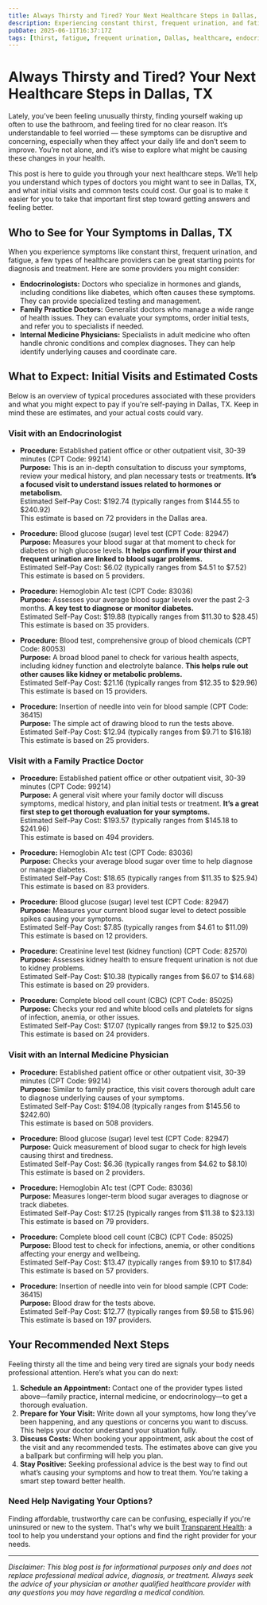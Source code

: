 ```yaml
---
title: Always Thirsty and Tired? Your Next Healthcare Steps in Dallas, TX
description: Experiencing constant thirst, frequent urination, and fatigue? Learn who to see and what costs to expect in Dallas, TX.
pubDate: 2025-06-11T16:37:17Z
tags: [thirst, fatigue, frequent urination, Dallas, healthcare, endocrinology, family practice, internal medicine, medical costs]
---
```

# Always Thirsty and Tired? Your Next Healthcare Steps in Dallas, TX

Lately, you’ve been feeling unusually thirsty, finding yourself waking up often to use the bathroom, and feeling tired for no clear reason. It’s understandable to feel worried — these symptoms can be disruptive and concerning, especially when they affect your daily life and don’t seem to improve. You’re not alone, and it’s wise to explore what might be causing these changes in your health.

This post is here to guide you through your next healthcare steps. We’ll help you understand which types of doctors you might want to see in Dallas, TX, and what initial visits and common tests could cost. Our goal is to make it easier for you to take that important first step toward getting answers and feeling better.

## Who to See for Your Symptoms in Dallas, TX

When you experience symptoms like constant thirst, frequent urination, and fatigue, a few types of healthcare providers can be great starting points for diagnosis and treatment. Here are some providers you might consider:

- **Endocrinologists:** Doctors who specialize in hormones and glands, including conditions like diabetes, which often causes these symptoms. They can provide specialized testing and management.
- **Family Practice Doctors:** Generalist doctors who manage a wide range of health issues. They can evaluate your symptoms, order initial tests, and refer you to specialists if needed.
- **Internal Medicine Physicians:** Specialists in adult medicine who often handle chronic conditions and complex diagnoses. They can help identify underlying causes and coordinate care.

## What to Expect: Initial Visits and Estimated Costs

Below is an overview of typical procedures associated with these providers and what you might expect to pay if you're self-paying in Dallas, TX. Keep in mind these are estimates, and your actual costs could vary.

### Visit with an Endocrinologist

- **Procedure:** Established patient office or other outpatient visit, 30-39 minutes (CPT Code: 99214)  
  **Purpose:** This is an in-depth consultation to discuss your symptoms, review your medical history, and plan necessary tests or treatments. **It’s a focused visit to understand issues related to hormones or metabolism.**  
  Estimated Self-Pay Cost: $192.74 (typically ranges from $144.55 to $240.92)  
  This estimate is based on 72 providers in the Dallas area.

- **Procedure:** Blood glucose (sugar) level test (CPT Code: 82947)  
  **Purpose:** Measures your blood sugar at that moment to check for diabetes or high glucose levels. **It helps confirm if your thirst and frequent urination are linked to blood sugar problems.**  
  Estimated Self-Pay Cost: $6.02 (typically ranges from $4.51 to $7.52)  
  This estimate is based on 5 providers.

- **Procedure:** Hemoglobin A1c test (CPT Code: 83036)  
  **Purpose:** Assesses your average blood sugar levels over the past 2-3 months. **A key test to diagnose or monitor diabetes.**  
  Estimated Self-Pay Cost: $19.88 (typically ranges from $11.30 to $28.45)  
  This estimate is based on 35 providers.

- **Procedure:** Blood test, comprehensive group of blood chemicals (CPT Code: 80053)  
  **Purpose:** A broad blood panel to check for various health aspects, including kidney function and electrolyte balance. **This helps rule out other causes like kidney or metabolic problems.**  
  Estimated Self-Pay Cost: $21.16 (typically ranges from $12.35 to $29.96)  
  This estimate is based on 15 providers.

- **Procedure:** Insertion of needle into vein for blood sample (CPT Code: 36415)  
  **Purpose:** The simple act of drawing blood to run the tests above.  
  Estimated Self-Pay Cost: $12.94 (typically ranges from $9.71 to $16.18)  
  This estimate is based on 25 providers.

### Visit with a Family Practice Doctor

- **Procedure:** Established patient office or other outpatient visit, 30-39 minutes (CPT Code: 99214)  
  **Purpose:** A general visit where your family doctor will discuss symptoms, medical history, and plan initial tests or treatment. **It’s a great first step to get thorough evaluation for your symptoms.**  
  Estimated Self-Pay Cost: $193.57 (typically ranges from $145.18 to $241.96)  
  This estimate is based on 494 providers.

- **Procedure:** Hemoglobin A1c test (CPT Code: 83036)  
  **Purpose:** Checks your average blood sugar over time to help diagnose or manage diabetes.  
  Estimated Self-Pay Cost: $18.65 (typically ranges from $11.35 to $25.94)  
  This estimate is based on 83 providers.

- **Procedure:** Blood glucose (sugar) level test (CPT Code: 82947)  
  **Purpose:** Measures your current blood sugar level to detect possible spikes causing your symptoms.  
  Estimated Self-Pay Cost: $7.85 (typically ranges from $4.61 to $11.09)  
  This estimate is based on 12 providers.

- **Procedure:** Creatinine level test (kidney function) (CPT Code: 82570)  
  **Purpose:** Assesses kidney health to ensure frequent urination is not due to kidney problems.  
  Estimated Self-Pay Cost: $10.38 (typically ranges from $6.07 to $14.68)  
  This estimate is based on 29 providers.

- **Procedure:** Complete blood cell count (CBC) (CPT Code: 85025)  
  **Purpose:** Checks your red and white blood cells and platelets for signs of infection, anemia, or other issues.  
  Estimated Self-Pay Cost: $17.07 (typically ranges from $9.12 to $25.03)  
  This estimate is based on 24 providers.

### Visit with an Internal Medicine Physician

- **Procedure:** Established patient office or other outpatient visit, 30-39 minutes (CPT Code: 99214)  
  **Purpose:** Similar to family practice, this visit covers thorough adult care to diagnose underlying causes of your symptoms.  
  Estimated Self-Pay Cost: $194.08 (typically ranges from $145.56 to $242.60)  
  This estimate is based on 508 providers.

- **Procedure:** Blood glucose (sugar) level test (CPT Code: 82947)  
  **Purpose:** Quick measurement of blood sugar to check for high levels causing thirst and tiredness.  
  Estimated Self-Pay Cost: $6.36 (typically ranges from $4.62 to $8.10)  
  This estimate is based on 2 providers.

- **Procedure:** Hemoglobin A1c test (CPT Code: 83036)  
  **Purpose:** Measures longer-term blood sugar averages to diagnose or track diabetes.  
  Estimated Self-Pay Cost: $17.25 (typically ranges from $11.38 to $23.13)  
  This estimate is based on 79 providers.

- **Procedure:** Complete blood cell count (CBC) (CPT Code: 85025)  
  **Purpose:** Blood test to check for infections, anemia, or other conditions affecting your energy and wellbeing.  
  Estimated Self-Pay Cost: $13.47 (typically ranges from $9.10 to $17.84)  
  This estimate is based on 57 providers.

- **Procedure:** Insertion of needle into vein for blood sample (CPT Code: 36415)  
  **Purpose:** Blood draw for the tests above.  
  Estimated Self-Pay Cost: $12.77 (typically ranges from $9.58 to $15.96)  
  This estimate is based on 197 providers.

## Your Recommended Next Steps

Feeling thirsty all the time and being very tired are signals your body needs professional attention. Here’s what you can do next:

1. **Schedule an Appointment:** Contact one of the provider types listed above—family practice, internal medicine, or endocrinology—to get a thorough evaluation.
2. **Prepare for Your Visit:** Write down all your symptoms, how long they’ve been happening, and any questions or concerns you want to discuss. This helps your doctor understand your situation fully.
3. **Discuss Costs:** When booking your appointment, ask about the cost of the visit and any recommended tests. The estimates above can give you a ballpark but confirming will help you plan.
4. **Stay Positive:** Seeking professional advice is the best way to find out what’s causing your symptoms and how to treat them. You’re taking a smart step toward better health.

### Need Help Navigating Your Options?

Finding affordable, trustworthy care can be confusing, especially if you're uninsured or new to the system. That's why we built [Transparent Health](https://transparenthealth.ai): a tool to help you understand your options and find the right provider for your needs.

---

*Disclaimer: This blog post is for informational purposes only and does not replace professional medical advice, diagnosis, or treatment. Always seek the advice of your physician or another qualified healthcare provider with any questions you may have regarding a medical condition.*